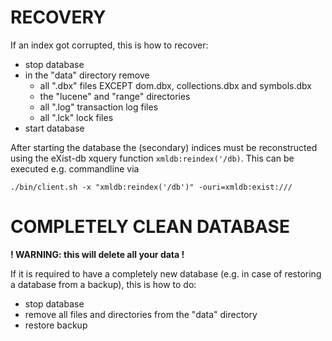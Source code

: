 # RECOVERY
If an index got corrupted, this is how to recover:

- stop database
- in the "data" directory remove
  - all ".dbx" files EXCEPT dom.dbx, collections.dbx and symbols.dbx
  - the "lucene" and "range" directories
  - all ".log" transaction log files
  - all ".lck" lock files
- start database

After starting the database the (secondary) indices must be reconstructed using the 
eXist-db xquery function `xmldb:reindex('/db)`. This can be executed e.g. commandline via 

`./bin/client.sh -x "xmldb:reindex('/db')" -ouri=xmldb:exist:///`

# COMPLETELY CLEAN DATABASE

**! WARNING: this will delete all your data !**

If it is required to have a completely new database (e.g. in case of restoring a database from a backup), this is how to do:

- stop database
- remove all files and directories from the "data" directory
- restore backup



